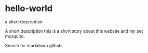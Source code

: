 # hello-world
a short description

A short description this is a short story about this website and my pet mosquito.

Search for markdown github.
